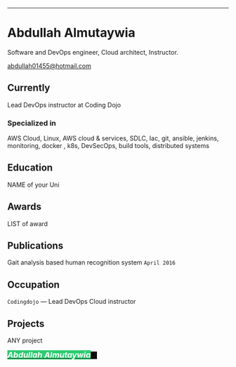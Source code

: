 ---
# Abdullah Almutaywia
Software and DevOps engineer, Cloud architect, Instructor.

<div id="webaddress">
<a href="abdullah01455@hotmail.com">abdullah01455@hotmail.com</a>

</div>


## Currently

Lead DevOps instructor at Coding Dojo

### Specialized in

AWS Cloud, Linux, AWS cloud & services, SDLC, Iac, git, ansible, jenkins, monitoring, docker , k8s, DevSecOps, build tools, distributed systems



## Education

NAME of your Uni



## Awards

LIST of award



## Publications

Gait analysis based human recognition system `April 2016`

## Occupation

`Codingdojo` — Lead DevOps Cloud instructor

## Projects

ANY project

<p><a href="https://github.com/abdullah01455/resume"><em><span style="color:#ffffff"><strong><span style="font-size:18px"><span style="background-color:#2ecc71">Abdullah Almutaywia</span></span></strong></span></em><span style="background-color:#000000">😄</span></a></p>

<!-- ### Footer

Last updated: June 2022 -->
